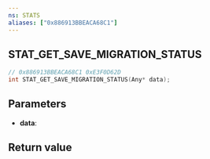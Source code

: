 ```yaml
---
ns: STATS
aliases: ["0x886913BBEACA68C1"]
---
```

## STAT_GET_SAVE_MIGRATION_STATUS

```c
// 0x886913BBEACA68C1 0xE3F0D62D
int STAT_GET_SAVE_MIGRATION_STATUS(Any* data);
```

## Parameters
* **data**:

## Return value
